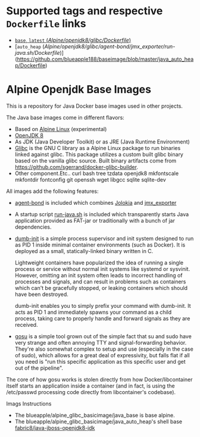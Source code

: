 # Supported tags and respective `Dockerfile` links
-	[`base`, `latest` (*Alpine/openjdk8/glibc/Dockerfile*)](https://github.com/blueapple188/baseimage/blob/master/java_base/Dockerfile)
-	[`auto_heap` (*Alpine/openjdk8/glibc/agent-bond/jmx_exporter/run-java.sh/Dockerfile*)] (https://github.com/blueapple188/baseimage/blob/master/java_auto_heap/Dockerfile)

# Alpine Openjdk Base Images

This is a repository for Java Docker base images used in other projects.

The Java base images come in different flavors:

* Based on [Alpine Linux](https://www.alpinelinux.org/) (experimental)
* [OpenJDK 8](http://openjdk.java.net/projects/jdk8/)
* As JDK (Java Developer Toolkit) or as JRE (Java Runtime Environment)
* [Glibc](https://github.com/sgerrand/alpine-pkg-glibc) is the GNU C library as a Alpine Linux package to run binaries linked against glibc. This package utilizes a custom built glibc binary based on the vanilla glibc source. Built binary artifacts come from https://github.com/sgerrand/docker-glibc-builder.
* Other component.Etc.. curl bash tree tzdata openjdk8 mkfontscale mkfontdir fontconfig git openssh wget libgcc sqlite sqlite-dev

All images add the following features:

* [agent-bond](https://github.com/fabric8io/agent-bond) is included
  which combines [Jolokia](http://www.jolokia.org) and
  [jmx_exporter](https://github.com/prometheus/jmx_exporter)
* A startup script [run-java.sh](https://github.com/fabric8io/run-java-sh) is
  included which transparently starts Java application provided as FAT-jar or
  traditionally with a bunch of jar dependencies.
* [dumb-init](https://github.com/Yelp/dumb-init) is a simple process supervisor and init system designed to run as PID 1 inside minimal   container environments (such as Docker). It is deployed as a small, statically-linked binary written in C.

  Lightweight containers have popularized the idea of running a single process or service without normal init systems like systemd or     sysvinit. However, omitting an init system often leads to incorrect handling of processes and signals, and can result in problems such   as containers which can't be gracefully stopped, or leaking containers which should have been destroyed.

  dumb-init enables you to simply prefix your command with dumb-init. It acts as PID 1 and immediately spawns your command as a child     process, taking care to properly handle and forward signals as they are received.
* [gosu](https://github.com/tianon/gosu) is a simple tool grown out of the simple fact that su and sudo have very strange and often       annoying TTY and signal-forwarding behavior. They're also somewhat complex to setup and use (especially in the case of sudo), which     allows for a great deal of expressivity, but falls flat if all you need is "run this specific application as this specific user and     get out of the pipeline".

The core of how gosu works is stolen directly from how Docker/libcontainer itself starts an application inside a container (and in fact, is using the /etc/passwd processing code directly from libcontainer's codebase).  

Imags Instructions
- The blueapple/alpine_glibc_basicimage/java_base is base alpine.
- The blueapple/alpine_glibc_basicimage/java_auto_heap's shell base [fabric8/java-jboss-openjdk8-jdk](https://hub.docker.com/r/fabric8/java-jboss-openjdk8-jdk/)
